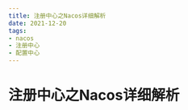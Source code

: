 ```yaml
---
title: 注册中心之Nacos详细解析
date: 2021-12-20
tags:
- nacos
- 注册中心
- 配置中心
---
```


# 注册中心之Nacos详细解析














<Vssue  />
